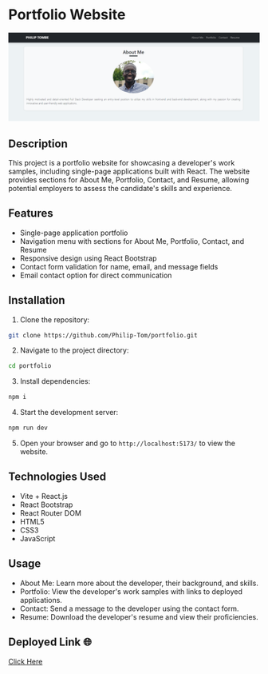 # Portfolio Website

![Project Image](./images/ss.png)

## Description

This project is a portfolio website for showcasing a developer's work samples, including single-page applications built with React. The website provides sections for About Me, Portfolio, Contact, and Resume, allowing potential employers to assess the candidate's skills and experience.

## Features

- Single-page application portfolio
- Navigation menu with sections for About Me, Portfolio, Contact, and Resume
- Responsive design using React Bootstrap
- Contact form validation for name, email, and message fields
- Email contact option for direct communication

## Installation

1. Clone the repository:

```bash
git clone https://github.com/Philip-Tom/portfolio.git
```

2. Navigate to the project directory:
```bash
cd portfolio
```
3. Install dependencies:
```bash
npm i
```

4. Start the development server:
```bash
npm run dev
```

5. Open your browser and go to `http://localhost:5173/` to view the website.


## Technologies Used 
- Vite + React.js
- React Bootstrap
- React Router DOM
- HTML5
- CSS3
- JavaScript

## Usage
- About Me: Learn more about the developer, their background, and skills.
- Portfolio: View the developer's work samples with links to deployed applications.
- Contact: Send a message to the developer using the contact form.
- Resume: Download the developer's resume and view their proficiencies.


## Deployed Link 🌐
[Click Here](https://philip-tom.netlify.app/portfolio)
